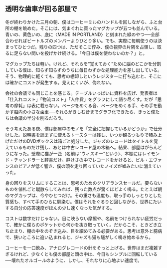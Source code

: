 ## 透明な歯車が回る部屋で

冬が終わりかけた三月の朝、僕はコーヒーミルのハンドルを回しながら、ふと台所の棚を眺めた。そこには、気まぐれに買ったマグカップが五つも並んでいる。青いの、黄色いの、底に〈MADE IN PORTLAND〉と刻まれた緑のやつ──全部合わせればビートルズのメンバーよりひとり多い。でも、実際に毎朝使うのは決まってひとつだ。残りの四つは、ただそこに佇み、僕の視界の片隅を占領し、取るに足らない問いを投げかけ続ける。「今日は僕を使わないのか？」と。

マグカップたちは軽い。けれど、それらを“覚えておく”ために脳のどこかを分割している僕は、知らず知らずのうちに毎日わずかな処理能力を差し出している。そう、物理的に軽くても、思考の棚卸しというレジスターに打ち込むと、そこには確かにコストが発生する。見えにくいが、侮れない。

会社の会議でも同じことを感じる。テーブルいっぱいに資料を広げ、発表者は「仕入れコスト」「物流コスト」「人件費」をグラフにして語り尽くす。だが「思考の摩耗」は表に載らない。ページをめくる音、ページをめくる手、その手を動かす脳内の小さな歯車──それらがきしむ音までグラフ化できたら、きっと僕たちは会議の半分を削るだろう。

そう考えたある夜、僕は部屋中のモノを「完全に把握しているかどうか」で仕分けした。説明書を読まずに使えるトースターは残し、いつか観るつもりで積み上げただけのDVDボックスは箱ごと処分した。ジャズのレコードはタイトルを覚えているものだけ残し、あとは中古レコード屋の木箱へ。結果、部屋はがらんどうになった。壁際に猫が一匹（名前は“ウィスキー”という）、本棚にはレイモンド・チャンドラーと辞書だけ。静けさの中でレコードをかけると、ビル・エヴァンスのピアノが低く響き、僕の頭を走り回っていたノイズが嘘みたいに消えていった。

身の回りをスリムにすることは、思考のためのクリアランスセールだ。要らないものを値札ごと蹴散らしてみれば、残った数点が驚くほどよく鳴る。たとえば朝のマグカップは、今やひとつだけ。その重さも温度も、取っ手のしっとりとした質感も、すべて手のひらに馴染む。僕はそれをぐるりと回しながら、世界にたいする自分の応答速度がほんの少し速くなった気がする。

コストは数字だけじゃない。目に映らない摩擦や、名前をつけられない疲労だって、確かに僕らのポケットから何かを抜き取っていく。だからこそ、ときどき立ち止まり、棚の中をのぞき込み、目を細めてみる必要がある。思考は意外と臆病で、狭いところに追い込まれると、ジャズも猫も騒がしく鳴き始めるから。

コーヒーを一口飲み、アナログレコードの針をそっと上げる。世界はまだ複雑すぎるけれど、少なくとも僕の部屋と頭の中は、今日もシンプルに回転している──壊れたオルゴールのように、しかし、それなりに心地よい速度で。